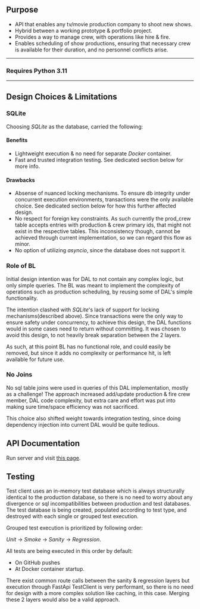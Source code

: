 ## Purpose

- API that enables any tv/movie production company to shoot new shows. 
- Hybrid between a working prototype & portfolio project.
- Provides a way to manage crew, with operations like hire & fire. 
- Enables scheduling of show productions, ensuring that necessary crew is available for their duration, and no 
  personnel conflicts arise.


---
### Requires Python 3.11

--- 
## Design Choices & Limitations

### SQLite
Choosing *SQLite* as the database, carried the following:

#### Benefits
- Lightweight execution & no need for separate *Docker* container.
- Fast and trusted integration testing. See dedicated section below for more info.

#### Drawbacks
- Absense of nuanced locking mechanisms. To ensure db integrity under concurrent execution environments, transactions 
  were the only available choice. See dedicated section below for how this further affected design. 
- No respect for foreign key constraints. As such currently the prod_crew table accepts entries with production & crew 
  primary ids, that might not exist in the respective tables. This inconsistency though, cannot be achieved through
  current implementation, so we can regard this flow as minor.
- No option of utilizing *asyncio*, since the database does not support it.  

### Role of BL
Initial design intention was for DAL to not contain any complex logic, but only simple queries. The BL was meant to 
implement the complexity of operations such as production scheduling, by reusing some of DAL's simple functionality. 

The intention clashed with *SQLite*'s lack of support for locking mechanisms(described above). Since transactions were 
the only way to ensure safety under concurrency, to achieve this design, the DAL functions would in some cases need to 
return without committing. It was chosen to avoid this design, to not heavily break separation between the 2 layers. 

As such, at this point BL has no functional role, and could easily be removed, but since it adds no complexity or 
performance hit, is left available for future use.  

### No Joins
No sql table joins were used in queries of this DAL implementation, mostly as a challenge! The approach increased 
add/update production & fire crew member, DAL code complexity, but extra care and effort was put into making sure 
time/space efficiency was not sacrificed. 

This choice also shifted weight towards integration testing, since doing dependency injection into current DAL would be
quite tedious.


## API Documentation
Run server and visit [this page](http://127.0.0.1:8000/docs).


## Testing
Test client uses an in-memory test database which is always structurally identical to the production database, so there 
is no need to worry about any divergence or sql incompatibilities between production and test databases. The test 
database is being created, populated according to test type, and destroyed with each single or grouped test execution.

Grouped test execution is prioritized by following order:

*Unit* &rarr; *Smoke* &rarr; *Sanity* &rarr; *Regression*. 

All tests are being executed in this order by default: 
- On GitHub pushes 
- At Docker container startup.

There exist common route calls between the sanity & regression layers but execution through FastApi TestClient is very 
performant, so there is no need for design with a more complex solution like caching, in this case. Merging these 2 
layers would also be a valid approach.